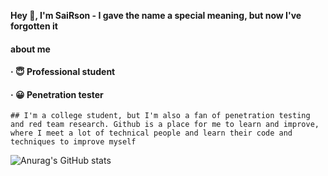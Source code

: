 <b>Hey 👋, I'm SaiRson - I gave the name a special meaning, but now I've forgotten it</b>

<h4> about me </h4>
<h4>· 😇 Professional student <h4>
<h4>· 😀 Penetration tester </h4>

    ## I'm a college student, but I'm also a fan of penetration testing and red team research. Github is a place for me to learn and improve, where I meet a lot of technical people and learn their code and techniques to improve myself

![Anurag's GitHub stats](https://github-readme-stats.vercel.app/api?username=sairson&show_icons=true&theme=onedark)

